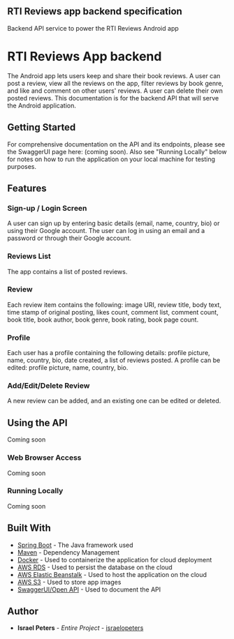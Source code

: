 ## RTI Reviews app backend specification
Backend API service to power the RTI Reviews Android app

# RTI Reviews App backend
The Android app lets users keep and share their book reviews. A user can post a review, view all the reviews on the app, filter reviews by book genre, and like and comment on other users' reviews. A user can delete their own posted reviews. This documentation is for the backend API that will serve the Android application.

## Getting Started

For comprehensive documentation on the API and its endpoints, please see the SwaggerUI page here: (coming soon). 
Also see "Running Locally" below for notes on how to run the application on your local machine for testing purposes.


## Features

### Sign-up / Login Screen
A user can sign up by entering basic details (email, name, country, bio) or using their Google account. The user can log in using an email and a password or through their Google account.

### Reviews List
The app contains a list of posted reviews.

### Review
Each review item contains the following: image URI, review title, body text, time stamp of original posting, likes count, comment list, comment count, book title, book author, book genre, book rating, book page count.

### Profile
Each user has a profile containing the following details: profile picture, name, country, bio, date created, a list of reviews posted. A profile can be edited: profile picture, name, country, bio.

### Add/Edit/Delete Review
A new review can be added, and an existing one can be edited or deleted. 

## Using the API
Coming soon

### Web Browser Access
Coming soon

### Running Locally
Coming soon

## Built With

* [Spring Boot](https://spring.io/projects/spring-boot) - The Java framework used
* [Maven](https://maven.apache.org/) - Dependency Management
* [Docker](https://www.docker.com/) - Used to containerize the application for cloud deployment
* [AWS RDS](https://aws.amazon.com/rds/) - Used to persist the database on the cloud
* [AWS Elastic Beanstalk](https://aws.amazon.com/elasticbeanstalk/) - Used to host the application on the cloud
* [AWS S3](https://aws.amazon.com/s3/) - Used to store app images
* [SwaggerUI/Open API](https://swagger.io/tools/swagger-ui/) - Used to document the API

## Author

* **Israel Peters** - *Entire Project* - [israelopeters](https://github.com/israelopeters)
